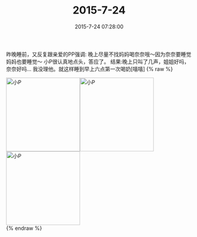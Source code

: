 ﻿---
title: "2015-7-24"
date: 2015-7-24 07:28:00
tags:
categories: 妈妈
---
昨晚睡前，又反复跟亲爱的PP强调:
晚上尽量不找妈妈喝奈奈哦～因为奈奈要睡觉妈妈也要睡觉～
小P很认真地点头，答应了。
结果:晚上只叫了几声，姐姐好吗，奈奈好吗…
我没理他。就这样睡到早上六点第一次喝奶[嘻嘻]
{% raw %}
<div style="width:500 px">
<div style="float:left; width:100 px"><img src="/images/微信图片_20171011101936.jpg" width="200" alt="小P"></div>
<div style="float:left; width:100 px"><img src="/images/微信图片_20171011101948.jpg" width="200" alt="小P"></div>
<div style="float:left; width:100 px"><img src="/images/微信图片_20171011101956.jpg" width="200" alt="小P"></div>
<div style="clear:both"></div>
</div>
{% endraw %}